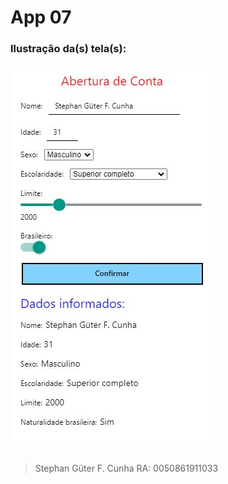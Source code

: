 # App 07
### Ilustração da(s) tela(s):
![Imagem 01 de App07](App07/prints/App07-01.JPG)
##
>Stephan Güter F. Cunha
>RA: 0050861911033